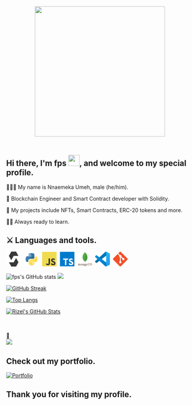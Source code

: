<p align="center">
  <br><img src="https://github.com/fps8k/fps8k/blob/dev/code-gif.gif" width="350px" height="350px"><br><br>
</p>

## Hi there, I'm fps <img src="https://media.giphy.com/media/hvRJCLFzcasrR4ia7z/giphy.gif" width="30px" height="30px"/>, and welcome to my special profile.

<!--
**fps8k/fps8k** is a ✨ _special_ ✨ repository because its `README.md` (this file) appears on your GitHub profile.

Here are some ideas to get you started:

- 🔭 I’m currently working on ...
- 🌱 I’m currently learning ...
- 👯 I’m looking to collaborate on ...
- 🤔 I’m looking for help with ...
- 💬 Ask me about ...
- 📫 How to reach me: ...
- 😄 Pronouns: ...
- ⚡ Fun fact: ...
-->

👨🏾‍🦱 My name is Nnaemeka Umeh, male (he/him).

🧠 Blockchain Engineer and Smart Contract developer with Solidity.

📝 My projects include NFTs, Smart Contracts, ERC-20 tokens and more.

👼🏾 Always ready to learn.
<br/>

## ⚔ Languages and tools.
<div>
  <img src="https://github.com/devicons/devicon/blob/master/icons/solidity/solidity-plain.svg" title="Solidity"  alt="Solidity" width="40" height="40"/>&nbsp;
  <img src="https://github.com/devicons/devicon/blob/master/icons/python/python-original.svg" title="Python" alt="Python" width="40" height="40"/>&nbsp;
  <img src="https://github.com/devicons/devicon/blob/master/icons/javascript/javascript-original.svg" title="JavaScript" alt="JavaScript" width="40" height="40"/>&nbsp;
  <img src="https://github.com/devicons/devicon/blob/master/icons/typescript/typescript-original.svg" title="TypeScript"  alt="TypeScript" width="40" height="40"/>&nbsp;
  <img src="https://github.com/devicons/devicon/blob/master/icons/mongodb/mongodb-original-wordmark.svg"  title="MongoDB" alt="MongoDB" width="40" height="40"/>&nbsp;
  <img src="https://github.com/devicons/devicon/blob/master/icons/vscode/vscode-original.svg" title="Visual Studio Code" width="40" height="40"/>&nbsp;
  <img src="https://github.com/devicons/devicon/blob/master/icons/git/git-plain.svg" title="Git"  alt="Git" width="40" height="40"/>&nbsp;
  <!--<img src="https://github.com/devicons/devicon/blob/master/icons/html5/html5-original.svg" title="HTML5" alt="HTML" width="40" height="40"/>&nbsp;
  <img src="https://github.com/devicons/devicon/blob/master/icons/css3/css3-plain-wordmark.svg"  title="CSS3" alt="CSS" width="40" height="40"/>&nbsp;
  <img src="https://github.com/devicons/devicon/blob/master/icons/bootstrap/bootstrap-original.svg"  title="Bootstrap" alt="Bootstrap" width="40" height="40"/>&nbsp;
  
  <img src="https://github.com/devicons/devicon/blob/master/icons/mysql/mysql-original-wordmark.svg" title="MySQL"  alt="MySQL" width="40" height="40"/>&nbsp;
  <img src="https://github.com/devicons/devicon/blob/master/icons/php/php-original.svg" title="PHP"  alt="PHP" width="40" height="40"/>&nbsp; -->
</div>


## My GitHub statistics. <!-- <img src="https://gpvc.arturio.dev/0xfps"/> -->
![fps's GitHub stats](https://github-readme-stats.vercel.app/api?username=0xfps)
<img src="https://github-readme-stats.vercel.app/api?username=0xfps&show_icons=true&theme=dark" width="400">

[![GitHub Streak](http://github-readme-streak-stats.herokuapp.com?user=0xfps&theme=material-palenight)](https://git.io/streak-stats)


[![Top Langs](https://github-readme-stats.vercel.app/api/top-langs/?username=0xfps&layout=compact&theme=material-palenight)](https://github.com/anuraghazra/github-readme-stats)


[![Rizel's GitHub Stats](https://github-readme-stats.vercel.app/api?username=0xfps&layout=compact&theme=material-palenight)](https://github.com/anuraghazra/github-readme-stats)


<br/><br/>
🦜<br/><a href="mailto: anthony.nnaemeka.umeh@gmail.com" target="_blank" rel="noopener noreferrer"><img src="https://img.shields.io/badge/email me-%23D14836.svg?&style=for-the-badge&logo=gmail&logoColor=white" /><!--<img src="https://img.shields.io/badge/Gmail-@anthony-red?style=social&logo=appveyor" alt="Gmail Badge"/>--></a>

<!--
## Send a DM.
<a href="https://twitter.com/0xfps" target="_blank" rel="noopener noreferrer"> -->
<!--   <img src="https://img.shields.io/badge/Twitter-@0xfps-blue?style=for-the-badge&logo=appveyor" alt="Twitter Badge"/> -->
  <!-- <img alt="0xfps - Twitter" width="22px" height="22px" src="https://upload.wikimedia.org/wikipedia/sco/9/9f/Twitter_bird_logo_2012.svg"/>
</a>

<a href="https://wa.me/2348156213793" target="_blank" rel="noopener noreferrer">
  <img alt="0xfps - WhatsApp" width="25px" height="25px" src="https://img.icons8.com/color/48/undefined/whatsapp--v2.png"/>
</a> -->

<!-- <a href="https://facebook.com/0xfps" target="_blank" rel="noopener noreferrer">
     <img src="https://img.shields.io/badge/Facebook-0xfps-informational?style=for-the-badge&logo=appveyor" alt="Facebook Badge"/>
</a> -->

<!-- <a href="https://reddit.com/user/fps16k" target="_blank" rel="noopener noreferrer"> -->
<!--   <img src="https://img.shields.io/badge/Reddit-@fps16k-orange?style=for-the-badge&logo=appveyor" alt="Reddit Badge"/> -->
<!-- </a> -->
<!-- <a href="https://www.linkedin.com/in/0xfps/" target="_blank" rel="noopener noreferrer">LinkedIn</a> -->

## Check out my portfolio.
<a href="https://0xfps.netlify.app" target="_blank" rel="noopener noreferrer"><img src="https://img.shields.io/badge/Portfolio-0xfps-black?style=for-the-badge&logo=appveyor" alt="Portfolio"/></a>
<br/>

## Thank you for visiting my profile.
